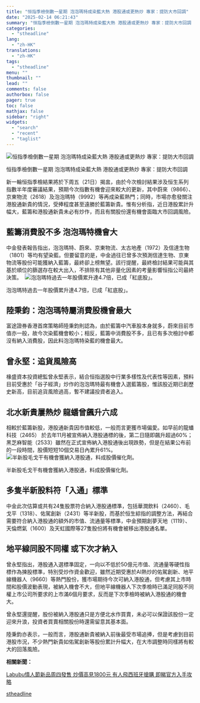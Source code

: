 ```yaml
---
title: "恒指季檢倒數一星期 泡泡瑪特成染藍大熱 港股通或更熱炒 專家：提防大市回調"
date: "2025-02-14 06:21:43"
summary: "恒指季檢倒數一星期 泡泡瑪特成染藍大熱 港股通或更熱炒 專家：提防大市回調       新一..."
categories:
  - "stheadline"
lang:
  - "zh-HK"
translations:
  - "zh-HK"
tags:
  - "stheadline"
menu: ""
thumbnail: ""
lead: ""
comments: false
authorbox: false
pager: true
toc: false
mathjax: false
sidebar: "right"
widgets:
  - "search"
  - "recent"
  - "taglist"
---
```


![恒指季檢倒數一星期 泡泡瑪特成染藍大熱 港股通或更熱炒 專家：提防大市回調](https://image.stheadline.com/f/680p0/0x0/100/none/0ca1c56706a445d6d1f9669de37a9b9e/stheadline/inewsmedia/20250213/_2025021322043577364.jpg)

恒指季檢倒數一星期 泡泡瑪特成染藍大熱 港股通或更熱炒 專家：提防大市回調




新一輪恒指季檢結果將於下周五（21日）揭盅，由於今次檢討結果涉及恒生系列指數半年度審議結果，預期今次指數有機會迎來較大的更新，其中蔚來（9866）、京東物流（2618）及泡泡瑪特（9992）等再成染藍熱門；同時，市場亦愈發關注港股通新貴的情況，受捧程度甚至遠勝於藍籌新貴。惟有分析指，近日港股累計升幅大，藍籌和港股通新貴未必有炒作，而且有關股份還有機會面臨大市回調風險。

藍籌消費股不多 泡泡瑪特機會大
---------------

中金發表報告指出，泡泡瑪特、蔚來、京東物流、太古地產（1972）及信達生物（1801）等均有望染藍。但要留意的是，中金過往已曾多次預測信達生物、京東物流等股份可能獲納入藍籌，最終卻上榜無望。該行提醒，最終檢討結果可能與其基於順位的篩選存在較大出入，不排除有其他非量化因素的考量影響恒指公司最終決策。 
 ![泡泡瑪特過去一年股價累升達4.7倍，已成「紅底股」。](https://image.hkhl.hk/f/1024p0/0x0/100/none/a608ac028868a36e07882a4fbae81706/2025-02/-_2025-02-13T203140_358.png)


泡泡瑪特過去一年股價累升達4.7倍，已成「紅底股」。




陸秉鈞：泡泡瑪特屬消費股機會最大
----------------

富途證券香港首席策略師陸秉鈞則認為，由於藍籌中汽車股本身就多，蔚來目前市值亦一般，故今次染藍機會較小；相反，藍籌中消費股不多，且已有多次檢討中都沒有納入消費股，因此料泡泡瑪特染藍的機會最大。

曾永堅：追貨風險高
---------

椽盛資本投資總監曾永堅表示，結合恒指選股中行業多樣性及代表性等因素，預料目前受惠於「谷子經濟」炒作的泡泡瑪特最有機會入選藍籌股，惟該股近期已創歷史新高，目前追貨風險過高，暫不建議投資者追入。

北水新貴屢熱炒 龍蟠曾飆升六成
---------------

相較於藍籌新股，港股通新貴因市值較低，一般而言更獲市場偏愛。如早前的龍蟠科技（2465） 於去年11月被宣佈納入港股通標的後，第二日隨即飆升超過60%；黑芝麻智能（2533）雖然在正式宣佈納入港股通後出現跌勢，但是在結果公布前的一段時間，股價短短10個交易日內累升61%。
 ![半新股毛戈干有機會獲納入港股通，料成股價催化劑。](https://image.hkhl.hk/f/1024p0/0x0/100/none/c201efa4eef925e57d34a368e2334033/2025-02/BUS01P01051224_0.jpg)


半新股毛戈干有機會獲納入港股通，料成股價催化劑。




多隻半新股料符「入通」標準
-------------

中金此次估算或共有24隻股票符合納入港股通標準，包括華潤飲料（2460）、毛戈平（1318）、佑駕創新（2431）等半新股，而基於恒生綜指的調整方法，再結合需要符合納入港股通的額外的市值、流通量等標準，中金預期創夢天地（1119）、天倫燃氣（1600）及天虹國際等27隻股份將有機會被移出港股通名單。

地平線同股不同權 或下次才納入
---------------

曾永堅指出，港股通入選標準固定，一向以不低於50億元市值、流通量等硬性指標作為揀股標準，特別受炒作資金歡迎，雖然近期受惠於AI熱炒的佑駕創新、地平線機器人（9660）等熱門股份，獲市場期待今次可納入港股通，但考慮其上市時間和股價波動表現，被納入機會不大，但地平線機器人下次季檢時已滿足同股不同權上市公司所要求的上市滿6個月要求，反而是下次季檢時被納入港股通的機會大。

曾永堅還提醒，股份被納入港股通只是方便北水作買賣，未必可以保證該股份一定迎來升浪，投資者買賣相關股份時還需留意其基本面。

陸秉鈞亦表示，一般而言，港股通新貴被納入前後最受市場追捧，但是考慮到目前港股市況，不少熱門新貴如佑駕創新等股份累計升幅大，在大市調整時同樣將有較大的回落風險。

**相關新聞：**

[Labubu情人節新品周四發售 炒價高見1800元 有人飛西班牙搶購 即睇官方入手攻略](https://www.stheadline.com/realtime-finance/3425924/)

[stheadline](https://std.stheadline.com/realtime/article/2052651/即時-財經-恒指季檢倒數一星期-泡泡瑪特成染藍大熱-港股通或更熱炒-專家-提防大市回調)
